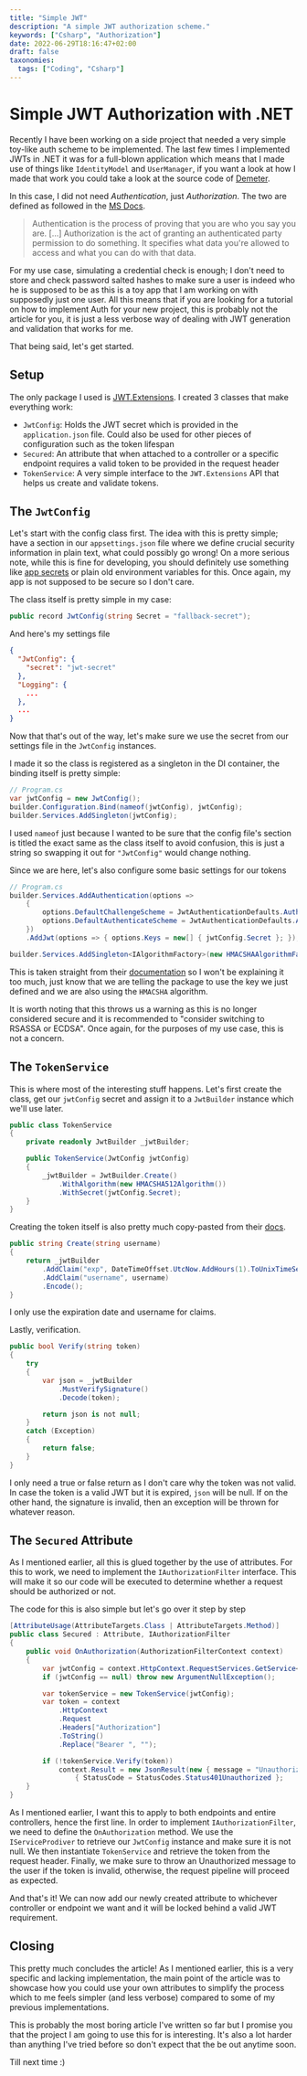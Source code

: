 ```yaml
---
title: "Simple JWT"
description: "A simple JWT authorization scheme."
keywords: ["Csharp", "Authorization"]
date: 2022-06-29T18:16:47+02:00
draft: false
taxonomies:
  tags: ["Coding", "Csharp"]
---
```


# Simple JWT Authorization with .NET

Recently I have been working on a side project that needed a very simple toy-like auth
scheme to be implemented. The last few times I implemented JWTs in .NET it was for a full-blown
application which means that I made use of things like `IdentityModel` and `UserManager`,
if you want a look at how I made that work you could take a look at the source code of
[Demeter](https://github.com/AntoniosBarotsis/Demeter).

In this case, I did not need *Authentication*, just *Authorization*. The two are defined as followed
in the [MS Docs](https://docs.microsoft.com/en-us/azure/active-directory/develop/authentication-vs-authorization).

> Authentication is the process of proving that you are who you say you are. [...]
> Authorization is the act of granting an authenticated party permission to do something.
> It specifies what data you're allowed to access and what you can do with that data.

For my use case, simulating a credential check is enough; I don't need to store and check
password salted hashes to make sure a user is indeed who he is supposed to be as this is a toy app
that I am working on with supposedly just one user. All this means that if you are looking for a 
tutorial on how to implement Auth for your new project, this is probably not the article for you,
it is just a less verbose way of dealing with JWT generation and validation that works for me.

That being said, let's get started.

## Setup

The only package I used is [JWT.Extensions](https://www.nuget.org/packages/JWT.Extensions.AspNetCore).
I created 3 classes that make everything work:

- `JwtConfig`: Holds the JWT secret which is provided in the `application.json` file. Could also be
  used for other pieces of configuration such as the token lifespan
- `Secured`: An attribute that when attached to a controller or a specific endpoint requires a 
  valid token to be provided in the request header 
- `TokenService`: A very simple interface to the `JWT.Extensions` API that helps us create and 
  validate tokens.

## The `JwtConfig`

Let's start with the config class first. The idea with this is pretty simple; have a section in our
`appsettings.json` file where we define crucial security information in plain text, what could
possibly go wrong! On a more serious note, while this is fine for developing, you should definitely
use something like [app secrets](https://docs.microsoft.com/en-us/aspnet/core/security/app-secrets?view=aspnetcore-6.0&tabs=windows)
or plain old environment variables for this. Once again, my app is not supposed to be secure so I don't
care.

The class itself is pretty simple in my case:

```cs
public record JwtConfig(string Secret = "fallback-secret");
```

And here's my settings file

```json
{
  "JwtConfig": {
    "secret": "jwt-secret"
  },
  "Logging": {
    ...
  },
  ...
}
```

Now that that's out of the way, let's make sure we use the secret from our settings file in the
`JwtConfig` instances.

I made it so the class is registered as a singleton in the DI container, the binding itself is
pretty simple:

```cs
// Program.cs
var jwtConfig = new JwtConfig();
builder.Configuration.Bind(nameof(jwtConfig), jwtConfig);
builder.Services.AddSingleton(jwtConfig);
```

I used `nameof` just because I wanted to be sure that the config file's section is titled the
exact same as the class itself to avoid confusion, this is just a string so swapping it out for
`"JwtConfig"` would change nothing.

Since we are here, let's also configure some basic settings for our tokens 

```cs
// Program.cs
builder.Services.AddAuthentication(options =>
    {
        options.DefaultChallengeScheme = JwtAuthenticationDefaults.AuthenticationScheme;
        options.DefaultAuthenticateScheme = JwtAuthenticationDefaults.AuthenticationScheme;
    })
    .AddJwt(options => { options.Keys = new[] { jwtConfig.Secret }; });

builder.Services.AddSingleton<IAlgorithmFactory>(new HMACSHAAlgorithmFactory());
```

This is taken straight from their [documentation](https://github.com/jwt-dotnet/jwt#register-authentication-handler-to-validate-jwt) 
so I won't be explaining it too much, just know that we are telling the package to use
the key we just defined and we are also using the `HMACSHA` algorithm.

It is worth noting that this throws us a warning as this is no longer considered secure
and it is recommended to "consider switching to RSASSA or ECDSA". Once again, for the purposes
of my use case, this is not a concern.

## The `TokenService`

This is where most of the interesting stuff happens. Let's first create the class, get our
`jwtConfig` secret and assign it to a `JwtBuilder` instance which we'll use later.

```cs
public class TokenService
{
    private readonly JwtBuilder _jwtBuilder;

    public TokenService(JwtConfig jwtConfig)
    {
        _jwtBuilder = JwtBuilder.Create()
            .WithAlgorithm(new HMACSHA512Algorithm())
            .WithSecret(jwtConfig.Secret);
    }
}
```

Creating the token itself is also pretty much copy-pasted from their 
[docs](https://github.com/jwt-dotnet/jwt#register-authentication-handler-to-validate-jwt).

```cs
public string Create(string username)
{
    return _jwtBuilder
        .AddClaim("exp", DateTimeOffset.UtcNow.AddHours(1).ToUnixTimeSeconds())
        .AddClaim("username", username)
        .Encode();
}
```

I only use the expiration date and username for claims.

Lastly, verification. 

```cs
public bool Verify(string token)
{
    try
    {
        var json = _jwtBuilder
            .MustVerifySignature()
            .Decode(token);

        return json is not null;
    }
    catch (Exception)
    {
        return false;
    }
}
```

I only need a true or false return as I don't care why the token was not valid. In case the token is a 
valid JWT but it is expired, `json` will be null. If on the other hand, the signature is invalid,
then an exception will be thrown for whatever reason.

## The `Secured` Attribute

As I mentioned earlier, all this is glued together by the use of attributes. For this to work,
we need to implement the `IAuthorizationFilter` interface. This will make it so our code will be
executed to determine whether a request should be authorized or not.

The code for this is also simple but let's go over it step by step

```cs
[AttributeUsage(AttributeTargets.Class | AttributeTargets.Method)]
public class Secured : Attribute, IAuthorizationFilter
{
    public void OnAuthorization(AuthorizationFilterContext context)
    {
        var jwtConfig = context.HttpContext.RequestServices.GetService<JwtConfig>();
        if (jwtConfig == null) throw new ArgumentNullException();

        var tokenService = new TokenService(jwtConfig);
        var token = context
            .HttpContext
            .Request
            .Headers["Authorization"]
            .ToString()
            .Replace("Bearer ", "");

        if (!tokenService.Verify(token))
            context.Result = new JsonResult(new { message = "Unauthorized" })
                { StatusCode = StatusCodes.Status401Unauthorized };
    }
}
```

As I mentioned earlier, I want this to apply to both endpoints and entire controllers, hence
the first line. In order to implement `IAuthorizationFilter`, we need to define the `OnAuthorization`
method. We use the `IServiceProdiver` to retrieve our `JwtConfig` instance and make sure it is not null.
We then instantiate `TokenService` and retrieve the token from the request header. Finally, we make sure
to throw an Unauthorized message to the user if the token is invalid, otherwise, the request pipeline
will proceed as expected. 

And that's it! We can now add our newly created attribute to whichever controller or endpoint we want
and it will be locked behind a valid JWT requirement.

## Closing

This pretty much concludes the article! As I mentioned earlier, this is a very specific and lacking
implementation, the main point of the article was to showcase how you could use your own attributes
to simplify the process which to me feels simpler (and less verbose) compared to some of my previous
implementations. 

This is probably the most boring article I've written so far but I promise you that the project I am
going to use this for is interesting. It's also a lot harder than anything I've tried before so don't
expect that the be out anytime soon.

Till next time :)